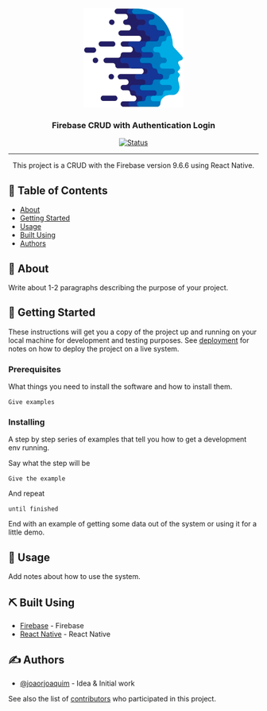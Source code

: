 <p align="center">
  <a href="" rel="noopener">
 <img width=200px height=200px src="./src/assets/techlogo.png" alt="Project logo"></a>
</p>

<h3 align="center">Firebase CRUD with Authentication Login</h3>

<div align="center">

[![Status](https://img.shields.io/badge/status-active-success.svg)]()

</div>

---

<p align="center"> This project is a CRUD with the Firebase version 9.6.6 using React Native.
    <br> 
</p>

## 📝 Table of Contents

- [About](#about)
- [Getting Started](#getting_started)
- [Usage](#usage)
- [Built Using](#built_using)
- [Authors](#authors)

## 🧐 About <a name = "about"></a>

Write about 1-2 paragraphs describing the purpose of your project.

## 🏁 Getting Started <a name = "getting_started"></a>

These instructions will get you a copy of the project up and running on your local machine for development and testing purposes. See [deployment](#deployment) for notes on how to deploy the project on a live system.

### Prerequisites

What things you need to install the software and how to install them.

```
Give examples
```

### Installing

A step by step series of examples that tell you how to get a development env running.

Say what the step will be

```
Give the example
```

And repeat

```
until finished
```

End with an example of getting some data out of the system or using it for a little demo.


## 🎈 Usage <a name="usage"></a>

Add notes about how to use the system.


## ⛏️ Built Using <a name = "built_using"></a>

- [Firebase](https://rnfirebase.io/) - Firebase
- [React Native](https://reactnative.dev/) - React Native


## ✍️ Authors <a name = "authors"></a>

- [@joaorjoaquim](https://github.com/joaorjoaquim) - Idea & Initial work

See also the list of [contributors](https://github.com/joaorjoaquim/database-CRUD-firestore/contributors) who participated in this project.
